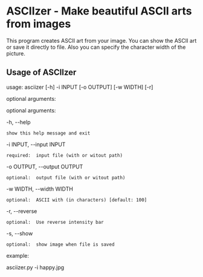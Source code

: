 # ASCIIzer - Make beautiful ASCII arts from images 

This program creates ASCII art from your image. You can show the ASCII art or save it directly to file. Also you can specify the character width of the picture.

## Usage of ASCIIzer

usage: asciizer [-h] -i INPUT [-o OUTPUT] [-w WIDTH] [-r]

optional arguments:

optional arguments:

  -h, --help

    show this help message and exit

  -i INPUT, --input INPUT

    required:  input file (with or witout path)

  -o OUTPUT, --output OUTPUT

    optional:  output file (with or witout path)

  -w WIDTH, --width WIDTH

    optional:  ASCII with (in characters) [default: 100]

  -r, --reverse

    optional:  Use reverse intensity bar

  -s, --show

    optional:  show image when file is saved

example:

  asciizer.py -i happy.jpg
